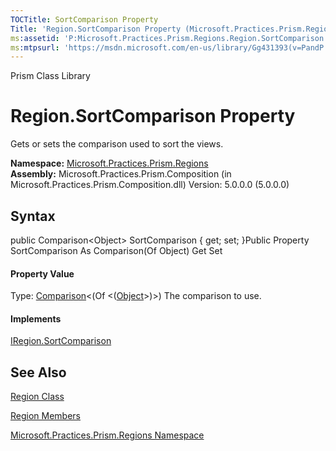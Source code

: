 ```yaml
---
TOCTitle: SortComparison Property
Title: 'Region.SortComparison Property (Microsoft.Practices.Prism.Regions)'
ms:assetid: 'P:Microsoft.Practices.Prism.Regions.Region.SortComparison'
ms:mtpsurl: 'https://msdn.microsoft.com/en-us/library/Gg431393(v=PandP.50)'
---
```


Prism Class Library

Region.SortComparison Property
==================================

Gets or sets the comparison used to sort the views.

**Namespace:** [Microsoft.Practices.Prism.Regions](https://msdn.microsoft.com/n:microsoft.practices.prism.regions)
**Assembly:** Microsoft.Practices.Prism.Composition (in Microsoft.Practices.Prism.Composition.dll) Version: 5.0.0.0 (5.0.0.0)

## Syntax


<span id="syntaxToggle"></span>public Comparison&lt;Object&gt; SortComparison { get; set; }Public Property SortComparison As Comparison(Of Object) Get Set
#### Property Value

Type: [Comparison](http://msdn2.microsoft.com/en-us/library/tfakywbh)&lt;(Of &lt;([Object](http://msdn2.microsoft.com/en-us/library/e5kfa45b)&gt;)&gt;)
The comparison to use.
#### Implements

[IRegion.SortComparison](https://msdn.microsoft.com/p:microsoft.practices.prism.regions.iregion.sortcomparison)

See Also
--------


[Region Class](https://msdn.microsoft.com/t:microsoft.practices.prism.regions.region)

[Region Members](https://msdn.microsoft.com/allmembers.t:microsoft.practices.prism.regions.region)

[Microsoft.Practices.Prism.Regions Namespace](https://msdn.microsoft.com/n:microsoft.practices.prism.regions)

